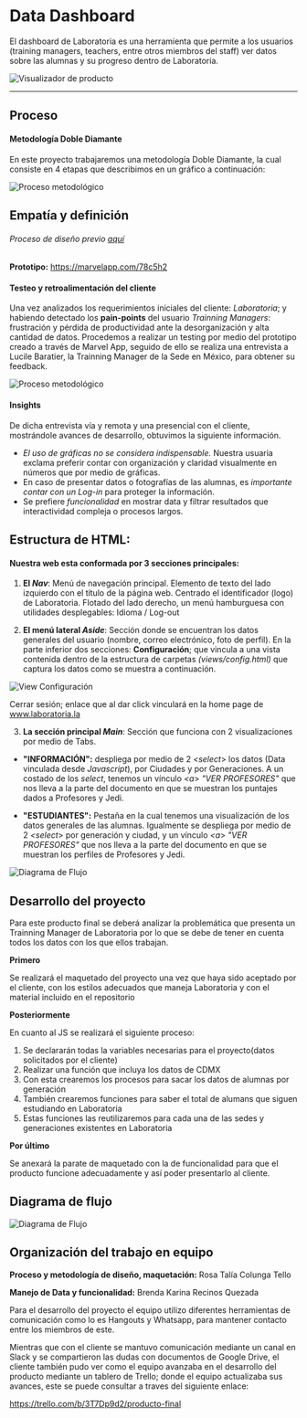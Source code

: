 # Data Dashboard

El dashboard de Laboratoria es una herramienta que permite a los usuarios (training managers, teachers, entre otros miembros del staff) ver datos sobre las alumnas y su progreso dentro de Laboratoria.

![Visualizador de producto](assets/images/ddash-mockup.jpg)

***

## Proceso
#### Metodología Doble Diamante

En este proyecto trabajaremos una metodología Doble Diamante, la cual consiste en 4 etapas que describimos en un gráfico a continuación:

![Proceso metodológico](assets/images/dash-lab-ddiam.jpg)


## Empatía y definición

###### Proceso de diseño previo [aquí](https://github.com/rosColunga/retos-ux#3-sketch-para-herramienta-dashboard-de-laboratoria)

**Prototipo:** https://marvelapp.com/78c5h2

#### Testeo y retroalimentación del cliente
Una vez analizados los requerimientos iniciales del cliente: *Laboratoria*; y habiendo detectado los **pain-points** del usuario *Trainning Managers*: frustración y pérdida de productividad ante la desorganización y alta cantidad de datos. Procedemos a realizar un testing por medio del prototipo creado a través de Marvel App, seguido de ello se realiza una entrevista a Lucile Baratier, la Trainning Manager de la Sede en México, para obtener su feedback.

![Proceso metodológico](assets/images/preguntas-cliente.png)

#### Insights
De dicha entrevista vía y remota y una presencial con el cliente, mostrándole avances de desarrollo, obtuvimos la siguiente información.
- *El uso de gráficas no se considera indispensable.* Nuestra usuaria exclama preferir contar con organización y claridad visualmente en números que por medio de gráficas.
- En caso de presentar datos o fotografías de las alumnas, es *importante contar con un Log-in* para proteger la información.
- Se prefiere *funcionalidad* en mostrar data y filtrar resultados que interactividad compleja o procesos largos.

## Estructura de HTML:

#### Nuestra web esta conformada por **3 secciones** principales:

  1. **El _Nav_**: Menú de navegación principal. Elemento de texto del lado izquierdo con el título de la página web. Centrado el identificador (logo) de Laboratoria. Flotado del lado derecho, un menú hamburguesa con utilidades desplegables: Idioma / Log-out

  2. **El menú lateral _Aside_**: Sección donde se encuentran los datos generales del usuario (nombre, correo electrónico, foto de perfil). En la parte inferior dos secciones: **Configuración**; que vincula a una vista contenida dentro de la estructura de carpetas _(views/config.html)_ que captura los datos como se muestra a continuación.

  ![View Configuración](assets/images/view.JPG)

  Cerrar sesión; enlace que al dar click vinculará en la home page de www.laboratoria.la

  3. **La sección principal _Main_**: Sección que funciona con 2 visualizaciones por medio de Tabs.
  - **"INFORMACIÓN":** despliega por medio de 2 _<select_> los datos (Data vinculada desde _Javascript_), por Ciudades y por Generaciones.
A un costado de los _select_, tenemos un vínculo _<a_> _"VER PROFESORES"_ que nos lleva a la parte del documento en que se muestran los puntajes dados a Profesores y Jedi.

 - **"ESTUDIANTES":** Pestaña en la cual tenemos una visualización de los datos generales de las alumnas. Igualmente se despliega por medio de 2 _<select_> por generación y ciudad, y un vínculo _<a_> _"VER PROFESORES"_ que nos lleva a la parte del documento en que se muestran los perfiles de Profesores y Jedi.

![Diagrama de Flujo](assets/images/diagrama-html.jpg)

## Desarrollo del proyecto

Para este producto final se deberá analizar la problemática que presenta un Trainning Manager de Laboratoria por lo que se debe de tener en cuenta todos los datos con los que ellos trabajan.

**Primero**

Se realizará el maquetado del proyecto una vez que haya sido aceptado por el cliente, con los estilos adecuados que maneja Laboratoria y con el material incluido en el repositorio

**Posteriormente**

En cuanto al JS se realizará el siguiente proceso:

1. Se declararán todas la variables necesarias para el proyecto(datos solicitados por el cliente)
2. Realizar una función que incluya los datos de CDMX
3. Con esta crearemos los procesos para sacar los datos de alumnas por generación
4. También crearemos funciones para saber el total de alumans que siguen estudiando en Laboratoria
5. Estas funciones las reutilizaremos para cada una de las sedes y generaciones existentes en Laboratoria

**Por último**

Se anexará la parate de maquetado con la de funcionalidad para que el producto funcione adecuadamente y así poder presentarlo al cliente.

## Diagrama de flujo

![Diagrama de Flujo](assets/images/diagramaflujo.jpg)

## Organización del trabajo en equipo

**Proceso y metodología de diseño, maquetación:** Rosa Talía Colunga Tello

**Manejo de Data y funcionalidad:** Brenda Karina Recinos Quezada

Para el desarrollo del proyecto el equipo utilizo diferentes herramientas de comunicación como lo es Hangouts y Whatsapp, para mantener contacto entre los miembros de este.

Mientras que con el cliente se mantuvo comunicación mediante un canal en Slack y se compartieron las dudas con documentos de Google Drive, el cliente también pudo ver como el equipo avanzaba en el desarrollo del producto mediante un tablero de Trello; donde el equipo actualizaba sus avances, este se puede consultar a traves del siguiente enlace:

https://trello.com/b/3T7Dp9d2/producto-final


